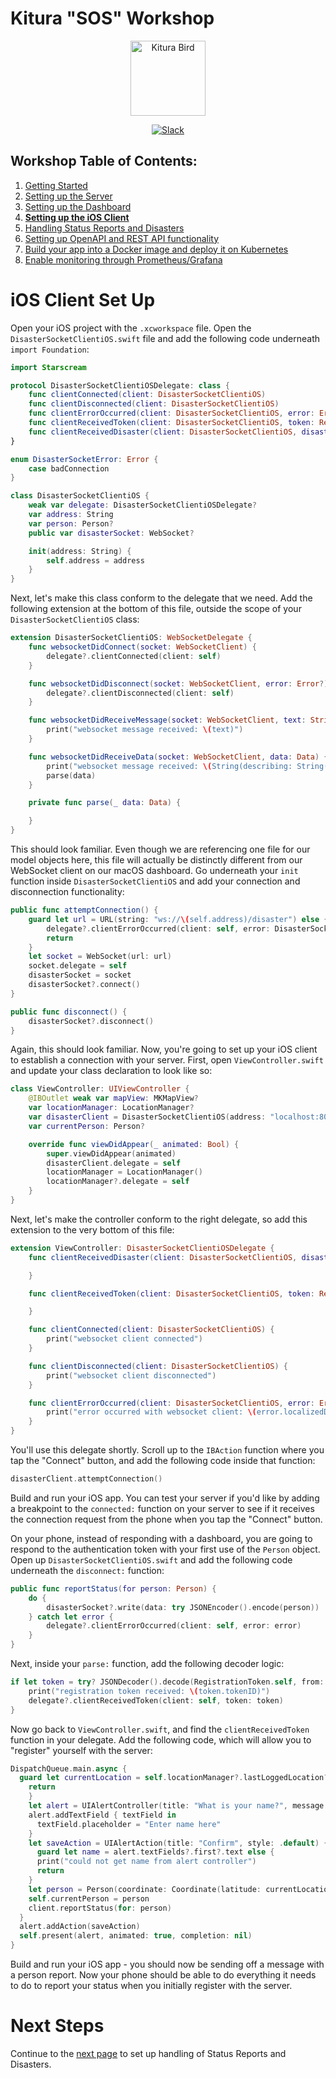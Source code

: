 # Kitura "SOS" Workshop

<p align="center">
<img src="https://www.ibm.com/cloud-computing/bluemix/sites/default/files/assets/page/catalog-swift.svg" width="120" alt="Kitura Bird">
</p>

<p align="center">
<a href= "http://swift-at-ibm-slack.mybluemix.net/">
    <img src="http://swift-at-ibm-slack.mybluemix.net/badge.svg"  alt="Slack">
</a>
</p>

## Workshop Table of Contents:

1. [Getting Started](https://github.com/dokun1/kitua-safe-lab/blob/master/README.md)
2. [Setting up the Server](https://github.com/dokun1/kitua-safe-lab/blob/master/ServerSetUp.md)
3. [Setting up the Dashboard](https://github.com/dokun1/kitua-safe-lab/blob/master/DashboardSetUp.md)
4. **[Setting up the iOS Client](https://github.com/dokun1/kitua-safe-lab/blob/master/iOSSetUp.md)**
5. [Handling Status Reports and Disasters](https://github.com/dokun1/kitua-safe-lab/blob/master/StatusReportsAndDisasters.md)
6. [Setting up OpenAPI and REST API functionality](https://github.com/dokun1/kitua-safe-lab/blob/master/OpenAndRESTAPI.md)
7. [Build your app into a Docker image and deploy it on Kubernetes](https://github.com/dokun1/kitua-safe-lab/blob/master/DockerAndKubernetes.md)
8. [Enable monitoring through Prometheus/Grafana](https://github.com/dokun1/kitua-safe-lab/blob/master/PrometheusAndGrafana.md)

# iOS Client Set Up

Open your iOS project with the `.xcworkspace` file. Open the `DisasterSocketClientiOS.swift` file and add the following code underneath `import Foundation`:

```swift
import Starscream

protocol DisasterSocketClientiOSDelegate: class {
    func clientConnected(client: DisasterSocketClientiOS)
    func clientDisconnected(client: DisasterSocketClientiOS)
    func clientErrorOccurred(client: DisasterSocketClientiOS, error: Error)
    func clientReceivedToken(client: DisasterSocketClientiOS, token: RegistrationToken)
    func clientReceivedDisaster(client: DisasterSocketClientiOS, disaster: Disaster)
}

enum DisasterSocketError: Error {
    case badConnection
}

class DisasterSocketClientiOS {
    weak var delegate: DisasterSocketClientiOSDelegate?
    var address: String
    var person: Person?
    public var disasterSocket: WebSocket?

    init(address: String) {
        self.address = address
    }
}
```

Next, let's make this class conform to the delegate that we need. Add the following extension at the bottom of this file, outside the scope of your `DisasterSocketClientiOS` class:

```swift
extension DisasterSocketClientiOS: WebSocketDelegate {
    func websocketDidConnect(socket: WebSocketClient) {
        delegate?.clientConnected(client: self)
    }

    func websocketDidDisconnect(socket: WebSocketClient, error: Error?) {
        delegate?.clientDisconnected(client: self)
    }

    func websocketDidReceiveMessage(socket: WebSocketClient, text: String) {
        print("websocket message received: \(text)")
    }

    func websocketDidReceiveData(socket: WebSocketClient, data: Data) {
        print("websocket message received: \(String(describing: String(data: data, encoding: .utf8)))")
        parse(data)
    }

    private func parse(_ data: Data) {

    }
}
```

This should look familiar. Even though we are referencing one file for our model objects here, this file will actually be distinctly different from our WebSocket client on our macOS dashboard. Go underneath your `init` function inside `DisasterSocketClientiOS` and add your connection and disconnection functionality:

```swift   
public func attemptConnection() {
    guard let url = URL(string: "ws://\(self.address)/disaster") else {
        delegate?.clientErrorOccurred(client: self, error: DisasterSocketError.badConnection)
        return
    }
    let socket = WebSocket(url: url)
    socket.delegate = self
    disasterSocket = socket
    disasterSocket?.connect()
}

public func disconnect() {
    disasterSocket?.disconnect()
}
```

Again, this should look familiar. Now, you're going to set up your iOS client to establish a connection with your server. First, open `ViewController.swift` and update your class declaration to look like so:

```swift
class ViewController: UIViewController {
    @IBOutlet weak var mapView: MKMapView?
    var locationManager: LocationManager?
    var disasterClient = DisasterSocketClientiOS(address: "localhost:8080")
    var currentPerson: Person?

    override func viewDidAppear(_ animated: Bool) {
        super.viewDidAppear(animated)
        disasterClient.delegate = self
        locationManager = LocationManager()
        locationManager?.delegate = self
    }
}
```

Next, let's make the controller conform to the right delegate, so add this extension to the very bottom of this file:

```swift
extension ViewController: DisasterSocketClientiOSDelegate {
    func clientReceivedDisaster(client: DisasterSocketClientiOS, disaster: Disaster) {

    }

    func clientReceivedToken(client: DisasterSocketClientiOS, token: RegistrationToken) {

    }

    func clientConnected(client: DisasterSocketClientiOS) {
        print("websocket client connected")
    }

    func clientDisconnected(client: DisasterSocketClientiOS) {
        print("websocket client disconnected")
    }

    func clientErrorOccurred(client: DisasterSocketClientiOS, error: Error) {
        print("error occurred with websocket client: \(error.localizedDescription)")
    }
}
```

You'll use this delegate shortly. Scroll up to the `IBAction` function where you tap the "Connect" button, and add the following code inside that function:

```swift
disasterClient.attemptConnection()
```

Build and run your iOS app. You can test your server if you'd like by adding a breakpoint to the `connected:` function on your server to see if it receives the connection request from the phone when you tap the "Connect" button.

On your phone, instead of responding with a dashboard, you are going to respond to the authentication token with your first use of the `Person` object. Open up `DisasterSocketClientiOS.swift` and add the following code underneath the `disconnect:` function:

```swift
public func reportStatus(for person: Person) {
    do {
        disasterSocket?.write(data: try JSONEncoder().encode(person))
    } catch let error {
        delegate?.clientErrorOccurred(client: self, error: error)
    }
}
```

Next, inside your `parse:` function, add the following decoder logic:

```swift
if let token = try? JSONDecoder().decode(RegistrationToken.self, from: data) {
    print("registration token received: \(token.tokenID)")
    delegate?.clientReceivedToken(client: self, token: token)
}
```

Now go back to `ViewController.swift`, and find the `clientReceivedToken` function in your delegate. Add the following code, which will allow you to "register" yourself with the server:

```swift
DispatchQueue.main.async {
  guard let currentLocation = self.locationManager?.lastLoggedLocation?.coordinate else {
    return
    }
    let alert = UIAlertController(title: "What is your name?", message: nil, preferredStyle: .alert)
    alert.addTextField { textField in
      textField.placeholder = "Enter name here"
    }
    let saveAction = UIAlertAction(title: "Confirm", style: .default) { action in
      guard let name = alert.textFields?.first?.text else {
      print("could not get name from alert controller")
      return
    }
    let person = Person(coordinate: Coordinate(latitude: currentLocation.latitude, longitude: currentLocation.longitude), name: name, id: token.tokenID, status: Safety(status: "Unreported"))
    self.currentPerson = person
    client.reportStatus(for: person)
  }
  alert.addAction(saveAction)
  self.present(alert, animated: true, completion: nil)
}
```

Build and run your iOS app - you should now be sending off a message with a person report. Now your phone should be able to do everything it needs to do to report your status when you initially register with the server.

# Next Steps

Continue to the [next page](https://github.com/dokun1/kitua-safe-lab/blob/master/StatusReportsAndDisasters.md) to set up handling of Status Reports and Disasters.
